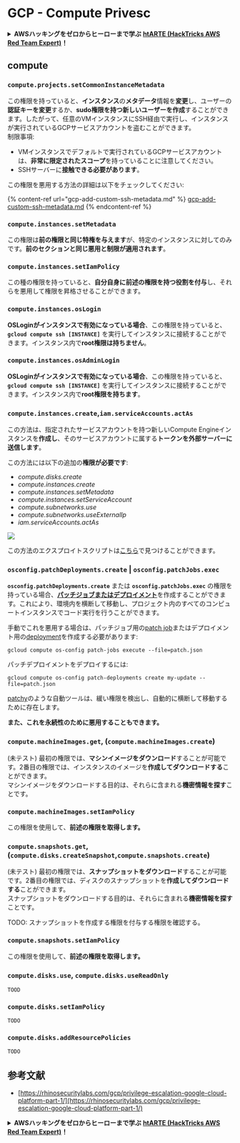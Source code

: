 # GCP - Compute Privesc

<details>

<summary><strong>AWSハッキングをゼロからヒーローまで学ぶ</strong> <a href="https://training.hacktricks.xyz/courses/arte"><strong>htARTE (HackTricks AWS Red Team Expert)</strong></a><strong>！</strong></summary>

HackTricksをサポートする他の方法:

* **HackTricksにあなたの会社を広告したい**、または**HackTricksをPDFでダウンロードしたい**場合は、[**サブスクリプションプラン**](https://github.com/sponsors/carlospolop)をチェックしてください。
* [**公式PEASS & HackTricksグッズ**](https://peass.creator-spring.com)を入手する
* [**The PEASS Family**](https://opensea.io/collection/the-peass-family)を発見する、私たちの独占的な[**NFTs**](https://opensea.io/collection/the-peass-family)のコレクション
* 💬 [**Discordグループ**](https://discord.gg/hRep4RUj7f)や[**telegramグループ**](https://t.me/peass)に**参加する**、または**Twitter** 🐦 [**@carlospolopm**](https://twitter.com/carlospolopm)を**フォローする**。
* [**HackTricks**](https://github.com/carlospolop/hacktricks)と[**HackTricks Cloud**](https://github.com/carlospolop/hacktricks-cloud)のgithubリポジトリにPRを提出して、あなたのハッキングのコツを**共有する**。

</details>

## compute

### `compute.projects.setCommonInstanceMetadata`

この権限を持っていると、**インスタンス**の**メタデータ**情報を**変更**し、ユーザーの**認証キーを変更**するか、**sudo権限を持つ新しいユーザーを作成**することができます。したがって、任意のVMインスタンスにSSH経由で実行し、インスタンスが実行されているGCPサービスアカウントを盗むことができます。\
制限事項:

* VMインスタンスでデフォルトで実行されているGCPサービスアカウントは、**非常に限定されたスコープ**を持っていることに注意してください。
* SSHサーバーに**接触できる必要があります**。

この権限を悪用する方法の詳細は以下をチェックしてください:

{% content-ref url="gcp-add-custom-ssh-metadata.md" %}
[gcp-add-custom-ssh-metadata.md](gcp-add-custom-ssh-metadata.md)
{% endcontent-ref %}

### `compute.instances.setMetadata`

この権限は**前の権限と同じ特権を与えます**が、特定のインスタンスに対してのみです。**前のセクションと同じ悪用と制限が適用されます**。

### `compute.instances.setIamPolicy`

この種の権限を持っていると、**自分自身に前述の権限を持つ役割を付与**し、それらを悪用して権限を昇格させることができます。

### **`compute.instances.osLogin`**

**OSLoginがインスタンスで有効になっている場合**、この権限を持っていると、**`gcloud compute ssh [INSTANCE]`** を実行してインスタンスに接続することができます。インスタンス内で**root権限は持ちません**。

### **`compute.instances.osAdminLogin`**

**OSLoginがインスタンスで有効になっている場合**、この権限を持っていると、**`gcloud compute ssh [INSTANCE]`** を実行してインスタンスに接続することができます。インスタンス内で**root権限を持ちます**。

### `compute.instances.create`,`iam.serviceAccounts.actAs`

この方法は、指定されたサービスアカウントを持つ新しいCompute Engineインスタンスを**作成し**、そのサービスアカウントに属する**トークンを外部サーバーに送信します**。

この方法には以下の追加の**権限が必要です**:

* _compute.disks.create_
* _compute.instances.create_
* _compute.instances.setMetadata_
* _compute.instances.setServiceAccount_
* _compute.subnetworks.use_
* _compute.subnetworks.useExternalIp_
* _iam.serviceAccounts.actAs_

![](https://rhinosecuritylabs.com/wp-content/uploads/2020/04/image9-750x594.png)

この方法のエクスプロイトスクリプトは[こちら](https://github.com/RhinoSecurityLabs/GCP-IAM-Privilege-Escalation/blob/master/ExploitScripts/compute.instances.create.py)で見つけることができます。

### `osconfig.patchDeployments.create` | `osconfig.patchJobs.exec`

**`osconfig.patchDeployments.create`** または **`osconfig.patchJobs.exec`** の権限を持っている場合、[**パッチジョブまたはデプロイメント**](https://blog.raphael.karger.is/articles/2022-08/GCP-OS-Patching)を作成することができます。これにより、環境内を横断して移動し、プロジェクト内のすべてのコンピュートインスタンスでコード実行を行うことができます。

手動でこれを悪用する場合は、パッチジョブ用の[patch job](https://github.com/rek7/patchy/blob/main/pkg/engine/patches/patch\_job.json)またはデプロイメント用の[deployment](https://github.com/rek7/patchy/blob/main/pkg/engine/patches/patch\_deployment.json)を作成する必要があります:

`gcloud compute os-config patch-jobs execute --file=patch.json`

パッチデプロイメントをデプロイするには:

`gcloud compute os-config patch-deployments create my-update --file=patch.json`

[patchy](https://github.com/rek7/patchy)のような自動ツールは、緩い権限を検出し、自動的に横断して移動するために存在します。

**また、これを永続性のために悪用することもできます。**

### `compute.machineImages.get`, (`compute.machineImages.create`)

(未テスト) 最初の権限では、**マシンイメージをダウンロード**することが可能です。2番目の権限では、インスタンスのイメージを**作成してダウンロードする**ことができます。\
マシンイメージをダウンロードする目的は、それらに含まれる**機密情報を探す**ことです。

### `compute.machineImages.setIamPolicy`

この権限を使用して、**前述の権限を取得します。**

### `compute.snapshots.get`, (`compute.disks.createSnapshot`,`compute.snapshots.create`)

(未テスト) 最初の権限では、**スナップショットをダウンロード**することが可能です。2番目の権限では、ディスクのスナップショットを**作成してダウンロードする**ことができます。\
スナップショットをダウンロードする目的は、それらに含まれる**機密情報を探す**ことです。

TODO: スナップショットを作成する権限を付与する権限を確認する。

### `compute.snapshots.setIamPolicy`

この権限を使用して、**前述の権限を取得します。**

### `compute.disks.use`, `compute.disks.useReadOnly`

`TOOD`

### `compute.disks.setIamPolicy`

`TODO`

### `compute.disks.addResourcePolicies`

`TODO`

## 参考文献

* [https://rhinosecuritylabs.com/gcp/privilege-escalation-google-cloud-platform-part-1/](https://rhinosecuritylabs.com/gcp/privilege-escalation-google-cloud-platform-part-1/)

<details>

<summary><strong>AWSハッキングをゼロからヒーローまで学ぶ</strong> <a href="https://training.hacktricks.xyz/courses/arte"><strong>htARTE (HackTricks AWS Red Team Expert)</strong></a><strong>！</strong></summary>

HackTricksをサポートする他の方法:

* **HackTricksにあなたの会社を広告したい**、または**HackTricksをPDFでダウンロードしたい**場合は、[**サブスクリプションプラン**](https://github.com/sponsors/carlospolop)をチェックしてください。
* [**公式PEASS & HackTricksグッズ**](https://peass.creator-spring.com)を入手する
* [**The PEASS Family**](https://opensea.io/collection/the-peass-family)を発見する、私たちの独占的な[**NFTs**](https://opensea.io/collection/the-peass-family)のコレクション
* 💬 [**Discordグループ**](https://discord.gg/hRep4RUj7f)や[**telegramグループ**](https://t.me/peass)に**参加する**、または**Twitter** 🐦 [**@carlospolopm**](https://twitter.com/carlospolopm)を**フォローする**。
* [**HackTricks**](https://github.com/carlospolop/hacktricks)と[**HackTricks Cloud**](https://github.com/carlospolop/hacktricks-cloud)のgithubリポジトリにPRを提出して、あなたのハッキングのコツを**共有する**。

</details>
